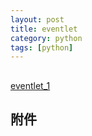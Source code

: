 ```yaml
---
layout: post
title: eventlet
category: python
tags: [python]
---
```



## 

   [eventlet_1](http://blog.csdn.net/hackerain/article/details/7836993)




## 附件


